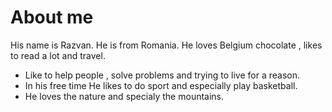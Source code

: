 # About me

His name is Razvan. He is from Romania. He loves Belgium chocolate , likes to read a lot and travel. 
- Like to help people , solve problems and trying to live for a reason.
- In his free time He likes to do sport and especially play basketball.
- He loves the nature and specialy the mountains.